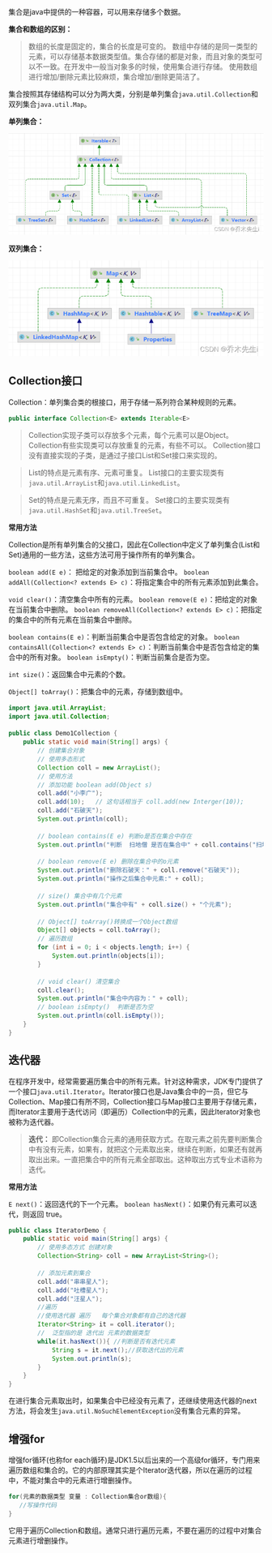 
集合是java中提供的一种容器，可以用来存储多个数据。

**集合和数组的区别：**

> 数组的长度是固定的，集合的长度是可变的。
> 数组中存储的是同一类型的元素，可以存储基本数据类型值。集合存储的都是对象，而且对象的类型可以不一致。在开发中一般当对象多的时候，使用集合进行存储。
> 使用数组进行增加/删除元素比较麻烦，集合增加/删除更简洁了。

集合按照其存储结构可以分为两大类，分别是单列集合`java.util.Collection`和双列集合`java.util.Map`。

**单列集合：**

![](assets/JavaCollection/1d64b866630ad376f797481cc7372406_MD5.png)

**双列集合：**

![](assets/JavaCollection/9680c6feee8684716b2c783ee2f73b80_MD5.png)

## Collection接口

Collection：单列集合类的根接口，用于存储一系列符合某种规则的元素。

```java
public interface Collection<E> extends Iterable<E>
```

> Collection实现子类可以存放多个元素，每个元素可以是Object。 
> Collection有些实现类可以存放重复的元素，有些不可以。
> Collection接口没有直接实现的子类，是通过子接口List和Set接口来实现的。


> List的特点是元素有序、元素可重复。
> List接口的主要实现类有`java.util.ArrayList`和`java.util.LinkedList`。

> Set的特点是元素无序，而且不可重复。 Set接口的主要实现类有`java.util.HashSet`和`java.util.TreeSet`。

**常用方法**

Collection是所有单列集合的父接口，因此在Collection中定义了单列集合(List和Set)通用的一些方法，这些方法可用于操作所有的单列集合。

`boolean add(E e)`： 把给定的对象添加到当前集合中。
`boolean addAll(Collection<? extends E> c)`：将指定集合中的所有元素添加到此集合。

`void clear()`：清空集合中所有的元素。
`boolean remove(E e)`：把给定的对象在当前集合中删除。
`boolean removeAll(Collection<? extends E> c)`：把指定的集合中的所有元素在当前集合中删除。

`boolean contains(E e)`：判断当前集合中是否包含给定的对象。
`boolean containsAll(Collection<? extends E> c)`：判断当前集合中是否包含给定的集合中的所有对象。
`boolean isEmpty()`：判断当前集合是否为空。

`int size()`：返回集合中元素的个数。

`Object[] toArray()`：把集合中的元素，存储到数组中。

```java
import java.util.ArrayList;
import java.util.Collection;

public class Demo1Collection {
    public static void main(String[] args) {
		// 创建集合对象 
    	// 使用多态形式
    	Collection coll = new ArrayList();
    	// 使用方法
    	// 添加功能 boolean add(Object s)
    	coll.add("小李广");
    	coll.add(10);	// 这句话相当于 coll.add(new Interger(10));
    	coll.add("石破天");
    	System.out.println(coll);

    	// boolean contains(E e) 判断o是否在集合中存在
    	System.out.println("判断  扫地僧 是否在集合中" + coll.contains("扫地僧"));

    	// boolean remove(E e) 删除在集合中的o元素
    	System.out.println("删除石破天：" + coll.remove("石破天"));
    	System.out.println("操作之后集合中元素:" + coll);
    	
    	// size() 集合中有几个元素
		System.out.println("集合中有" + coll.size() + "个元素");

		// Object[] toArray()转换成一个Object数组
    	Object[] objects = coll.toArray();
    	// 遍历数组
    	for (int i = 0; i < objects.length; i++) {
			System.out.println(objects[i]);
		}

		// void clear() 清空集合
		coll.clear();
		System.out.println("集合中内容为：" + coll);
		// boolean isEmpty()  判断是否为空
		System.out.println(coll.isEmpty());  	
	}
}
```

## 迭代器

在程序开发中，经常需要遍历集合中的所有元素。针对这种需求，JDK专门提供了一个接口`java.util.Iterator`。Iterator接口也是Java集合中的一员，但它与Collection、Map接口有所不同，Collection接口与Map接口主要用于存储元素，而Iterator主要用于迭代访问（即遍历）Collection中的元素，因此Iterator对象也被称为迭代器。

> **迭代：** 即Collection集合元素的通用获取方式。在取元素之前先要判断集合中有没有元素，如果有，就把这个元素取出来，继续在判断，如果还有就再取出出来。一直把集合中的所有元素全部取出。这种取出方式专业术语称为迭代。

**常用方法**

`E next()`：返回迭代的下一个元素。
`boolean hasNext()`：如果仍有元素可以迭代，则返回 true。

```java
public class IteratorDemo {
    public static void main(String[] args) {
        // 使用多态方式 创建对象
        Collection<String> coll = new ArrayList<String>();

        // 添加元素到集合
        coll.add("串串星人");
        coll.add("吐槽星人");
        coll.add("汪星人");
        //遍历
        //使用迭代器 遍历   每个集合对象都有自己的迭代器
        Iterator<String> it = coll.iterator();
        //  泛型指的是 迭代出 元素的数据类型
        while(it.hasNext()){ //判断是否有迭代元素
            String s = it.next();//获取迭代出的元素
            System.out.println(s);
        }
    }
}
```

在进行集合元素取出时，如果集合中已经没有元素了，还继续使用迭代器的next方法，将会发生`java.util.NoSuchElementException`没有集合元素的异常。

## 增强for

增强for循环(也称for each循环)是JDK1.5以后出来的一个高级for循环，专门用来遍历数组和集合的。它的内部原理其实是个Iterator迭代器，所以在遍历的过程中，不能对集合中的元素进行增删操作。

```java
for(元素的数据类型 变量 : Collection集合or数组){ 
   //写操作代码
}
```

它用于遍历Collection和数组。通常只进行遍历元素，不要在遍历的过程中对集合元素进行增删操作。
